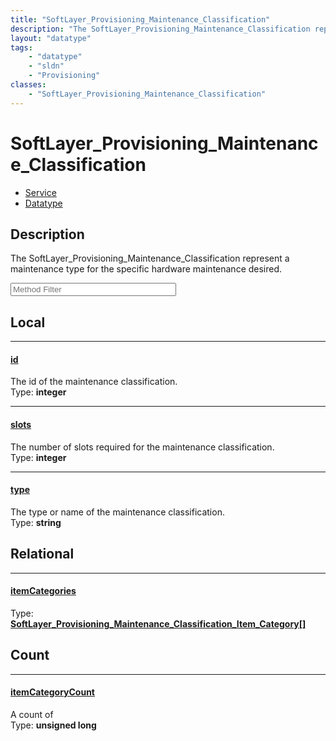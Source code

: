 ```yaml
---
title: "SoftLayer_Provisioning_Maintenance_Classification"
description: "The SoftLayer_Provisioning_Maintenance_Classification represent a maintenance type for the specific hardware maintenance... "
layout: "datatype"
tags:
    - "datatype"
    - "sldn"
    - "Provisioning"
classes:
    - "SoftLayer_Provisioning_Maintenance_Classification"
---
```


# SoftLayer_Provisioning_Maintenance_Classification
<div id='service-datatype'>
    <ul id='sldn-reference-tabs'>
    <li id='service'> <a href='/reference/services/SoftLayer_Provisioning_Maintenance_Classification' >Service</a></li>    <li id='datatype'> <a href='/reference/datatypes/SoftLayer_Provisioning_Maintenance_Classification' >Datatype</a></li>
    </ul>
</div>

## Description 
The SoftLayer_Provisioning_Maintenance_Classification represent a maintenance type for the specific hardware maintenance desired. 





<!-- Service Filer BEGIN -->
<div class="view-filters">
        <div class="clearfix">
            <div class="search-input-box">
                <input placeholder="Method Filter" onkeyup="titleSearch(inputId='prop-input', divId='properties', elementClass='prop-row')" 
                    type="text" id="prop-input" value="" size="30" maxlength="128" class="form-text">
            </div>
        </div>
</div>
<!-- Service Filer END -->

<div id="properties" class="content">
<div id="localProperties" class="prop-content" >

## Local
-----
[id]: #id
#### [id]
The id of the maintenance classification.  
<span class="type-label">Type: </span>**integer**

-----
[slots]: #slots
#### [slots]
The number of slots required for the maintenance classification.  
<span class="type-label">Type: </span>**integer**

-----
[type]: #type
#### [type]
The type or name of the maintenance classification.  
<span class="type-label">Type: </span>**string**

</div>
<!-- LOCAL PROPERTY END -->

<div id="relationalProperties"  class="prop-content" >

## Relational
-----
[itemCategories]: #itemcategories
#### [itemCategories]
  
<span class="type-label">Type: </span>**<a href='/reference/datatypes/SoftLayer_Provisioning_Maintenance_Classification_Item_Category'>SoftLayer_Provisioning_Maintenance_Classification_Item_Category[] </a>**


## Count

-----
[itemCategoryCount]: #itemcategorycount
#### [itemCategoryCount]
A count of    
<span class="type-label">Type: </span>**unsigned long**

</div>


